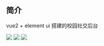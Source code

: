 ## 简介

vue2 + element ui 搭建的校园社交后台

![](https://github.com/amefan/renwen-admin/upload/master/image/admin1.png)
![](https://github.com/amefan/renwen-admin/upload/master/image/admin2.png)
![](https://github.com/amefan/renwen-admin/upload/master/image/admin3.png)
